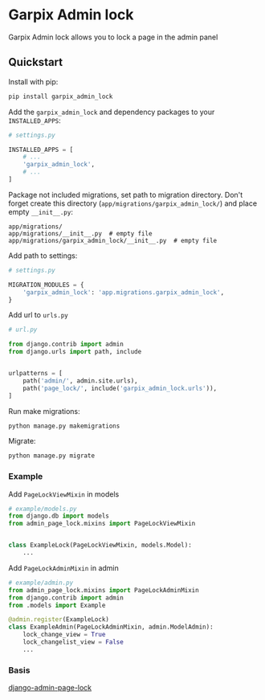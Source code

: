 # Garpix Admin lock

Garpix Admin lock allows you to lock a page in the admin panel

## Quickstart

Install with pip:

```bash
pip install garpix_admin_lock
```

Add the `garpix_admin_lock` and dependency packages to your `INSTALLED_APPS`:

```python
# settings.py

INSTALLED_APPS = [
    # ...
    'garpix_admin_lock',
    # ...
]
```

Package not included migrations, set path to migration directory. Don't forget create this directory (`app/migrations/garpix_admin_lock/`) and place empty `__init__.py`:

```
app/migrations/
app/migrations/__init__.py  # empty file
app/migrations/garpix_admin_lock/__init__.py  # empty file
```

Add path to settings:

```python
# settings.py

MIGRATION_MODULES = {
    'garpix_admin_lock': 'app.migrations.garpix_admin_lock',
}
```

Add url to `urls.py`

```python
# url.py

from django.contrib import admin
from django.urls import path, include


urlpatterns = [
    path('admin/', admin.site.urls),
    path('page_lock/', include('garpix_admin_lock.urls')),
]

```

Run make migrations:

```bash
python manage.py makemigrations
```

Migrate:

```bash
python manage.py migrate
```

### Example

Add `PageLockViewMixin` in models

```python
# example/models.py
from django.db import models
from admin_page_lock.mixins import PageLockViewMixin


class ExampleLock(PageLockViewMixin, models.Model):
    ...
```

Add `PageLockAdminMixin` in admin

```python
# example/admin.py
from admin_page_lock.mixins import PageLockAdminMixin
from django.contrib import admin
from .models import Example

@admin.register(ExampleLock)
class ExampleAdmin(PageLockAdminMixin, admin.ModelAdmin):
    lock_change_view = True
    lock_changelist_view = False
    ...
```

### Basis

[django-admin-page-lock](https://github.com/Showmax/django-admin-page-lock)